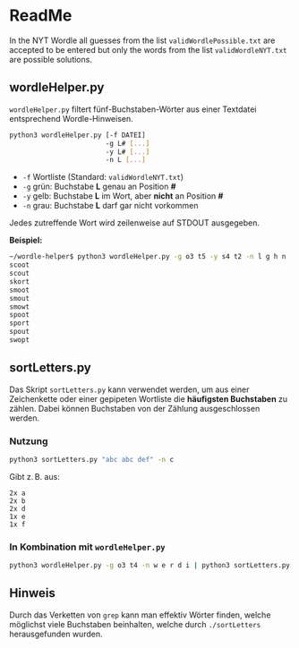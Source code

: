 # ReadMe

In the NYT Wordle all guesses from the list `validWordlePossible.txt` are accepted to be entered but only the words from the list `validWordleNYT.txt` are possible solutions.

## wordleHelper.py

`wordleHelper.py` filtert fünf-Buchstaben-Wörter aus einer Textdatei entsprechend Wordle-Hinweisen.

```bash
python3 wordleHelper.py [-f DATEI]
                        -g L# [...]
                        -y L# [...]
                        -n L [...]
```

* `-f` Wortliste (Standard: `validWordleNYT.txt`)
* `-g` grün: Buchstabe **L** genau an Position **#**
* `-y` gelb: Buchstabe **L** im Wort, aber **nicht** an Position **#**
* `-n` grau: Buchstabe **L** darf gar nicht vorkommen

Jedes zutreffende Wort wird zeilenweise auf STDOUT ausgegeben.

**Beispiel:** 
```bash
~/wordle-helper$ python3 wordleHelper.py -g o3 t5 -y s4 t2 -n l g h n
scoot
scout
skort
smoot
smout
smowt
spoot
sport
spout
swopt
```

## sortLetters.py

Das Skript `sortLetters.py` kann verwendet werden, um aus einer Zeichenkette oder einer gepipeten Wortliste die **häufigsten Buchstaben** zu zählen. Dabei können Buchstaben von der Zählung ausgeschlossen werden.

### Nutzung

```bash
python3 sortLetters.py "abc abc def" -n c
````

Gibt z. B. aus:

```
2x a
2x b
2x d
1x e
1x f
```

### In Kombination mit `wordleHelper.py`

```bash
python3 wordleHelper.py -g o3 t4 -n w e r d i | python3 sortLetters.py -n o t
```


## Hinweis

Durch das Verketten von `grep` kann man effektiv Wörter finden, welche möglichst viele Buchstaben beinhalten, welche durch `./sortLetters` herausgefunden wurden.